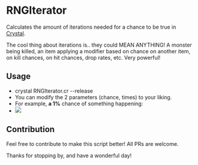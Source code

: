 # RNGIterator

Calculates the amount of iterations needed for a chance to be true in [Crystal](https://crystal-lang.org/).

The cool thing about iterations is.. they could MEAN ANYTHING! A monster being killed, an item applying a modifier based on chance on another item, on kill chances, on hit chances, drop rates, etc. Very powerful!


## Usage
 - crystal RNGIterator.cr --release
 - You can modify the 2 parameters (chance, times) to your liking.
 - For example, **a 1%** chance of something happening:
 - ![](https://i.gyazo.com/3f64dfcac799e5756c9993871069bded.png)

## Contribution

Feel free to contribute to make this script better! All PRs are welcome.

Thanks for stopping by, and have a wonderful day!
